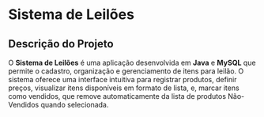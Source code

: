 # Sistema de Leilões

## Descrição do Projeto
O **Sistema de Leilões** é uma aplicação desenvolvida em **Java** e **MySQL** que permite o cadastro, organização e gerenciamento de itens para leilão. O sistema oferece uma interface intuitiva para registrar produtos, definir preços, visualizar itens disponíveis em formato de lista, e, marcar itens como vendidos, que remove automaticamente da lista de produtos Não-Vendidos quando selecionada.